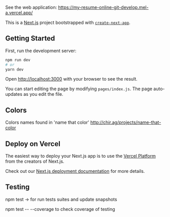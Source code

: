 See the web application: https://my-resume-online-git-develop.mel-a.vercel.app/

This is a [Next.js](https://nextjs.org/) project bootstrapped with [`create-next-app`](https://github.com/vercel/next.js/tree/canary/packages/create-next-app).

## Getting Started

First, run the development server:

```bash
npm run dev
# or
yarn dev
```

Open [http://localhost:3000](http://localhost:3000) with your browser to see the result.

You can start editing the page by modifying `pages/index.js`. The page auto-updates as you edit the file.

## Colors

Colors names found in 'name that color' http://chir.ag/projects/name-that-color

## Deploy on Vercel

The easiest way to deploy your Next.js app is to use the [Vercel Platform](https://vercel.com/import?utm_medium=default-template&filter=next.js&utm_source=create-next-app&utm_campaign=create-next-app-readme) from the creators of Next.js.

Check out our [Next.js deployment documentation](https://nextjs.org/docs/deployment) for more details.

## Testing

npm test -> for run tests suites and update snapshots

npm test -- --coverage to check coverage of testing